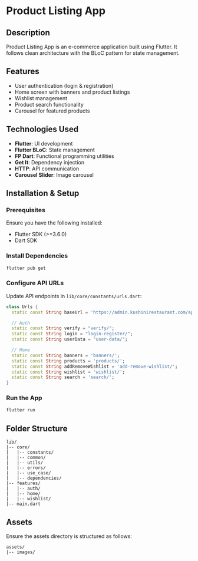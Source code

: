 # Product Listing App

## Description

Product Listing App is an e-commerce application built using Flutter. It follows clean architecture with the BLoC pattern for state management.

## Features

- User authentication (login & registration)
- Home screen with banners and product listings
- Wishlist management
- Product search functionality
- Carousel for featured products

## Technologies Used

- **Flutter**: UI development
- **Flutter BLoC**: State management
- **FP Dart**: Functional programming utilities
- **Get It**: Dependency injection
- **HTTP**: API communication
- **Carousel Slider**: Image carousel

## Installation & Setup

### Prerequisites

Ensure you have the following installed:

- Flutter SDK (>=3.6.0)
- Dart SDK


### Install Dependencies

```sh
flutter pub get
```

### Configure API URLs

Update API endpoints in `lib/core/constants/urls.dart`:

```dart
class Urls {
  static const String baseUrl = 'https://admin.kushinirestaurant.com/api/';

  // Auth
  static const String verify = "verify/";
  static const String login = "login-register/";
  static const String userData = "user-data/";

  // Home
  static const String banners = 'banners/';
  static const String products = 'products/';
  static const String addRemoveWishlist = 'add-remove-wishlist/';
  static const String wishlist = 'wishlist/';
  static const String search = 'search/';
}
```

### Run the App


```sh
flutter run
```

## Folder Structure

```
lib/
|-- core/
|   |-- constants/
|   |-- common/
|   |-- utils/
|   |-- errors/
|   |-- use_case/
|   |-- dependencies/
|-- features/
|   |-- auth/
|   |-- home/
|   |-- wishlist/
|-- main.dart
```

## Assets

Ensure the assets directory is structured as follows:

```
assets/
|-- images/
```


